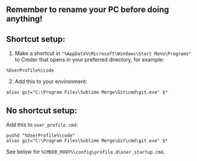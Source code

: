 ## Remember to rename your PC before doing anything!

## Shortcut setup:
1. Make a shortcut in `"%AppData%\Microsoft\Windows\Start Menu\Programs"` to Cmder that opens in your preferred directory, for example:

```
%UserProfile%\code
```

2. Add this to your environment:

```
alias git="C:\Program Files\Sublime Merge\Git\cmd\git.exe" $*
```

## No shortcut setup:

Add this to `user_profile.cmd`:

```
pushd "%UserProfile%\code"
alias git="C:\Program Files\Sublime Merge\Git\cmd\git.exe" $*
```

See below for `%CMDER_ROOT%\config\profile.d\user_startup.cmd`.
